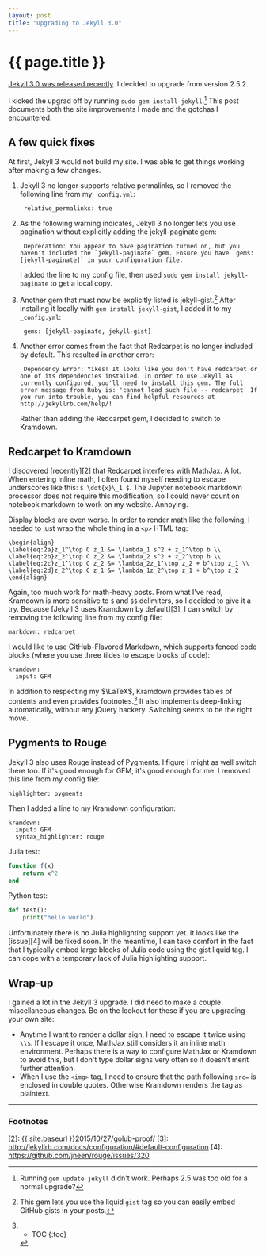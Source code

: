 ```yaml
---
layout: post
title: "Upgrading to Jekyll 3.0"
---
```


# {{ page.title }}
[Jekyll 3.0 was released recently][1]. I decided to upgrade from version 2.5.2.

I kicked the upgrad off by running `sudo gem install jekyll`.[^3] This post documents both the site improvements I made and the gotchas I encountered.

## A few quick fixes
At first, Jekyll 3 would not build my site. I was able to get things working after making a few changes.

1. Jekyll 3 no longer supports relative permalinks, so I removed the following line from my `_config.yml`:

        relative_permalinks: true

2. As the following warning indicates, Jekyll 3 no longer lets you use pagination without explicitly adding the jekyll-paginate gem:

        Deprecation: You appear to have pagination turned on, but you haven't included the `jekyll-paginate` gem. Ensure you have `gems: [jekyll-paginate]` in your configuration file.

    I added the line to my config file, then used `sudo gem install jekyll-paginate` to get a local copy.

3. Another gem that must now be explicitly listed is jekyll-gist.[^4] After installing it locally with `gem install jekyll-gist`, I added it to my `_config.yml`:

        gems: [jekyll-paginate, jekyll-gist]

4. Another error comes from the fact that Redcarpet is no longer included by default. This resulted in another error:

        Dependency Error: Yikes! It looks like you don't have redcarpet or one of its dependencies installed. In order to use Jekyll as currently configured, you'll need to install this gem. The full error message from Ruby is: 'cannot load such file -- redcarpet' If you run into trouble, you can find helpful resources at http://jekyllrb.com/help/!

    Rather than adding the Redcarpet gem, I decided to switch to Kramdown.

## Redcarpet to Kramdown
I discovered [recently][2] that Redcarpet interferes with MathJax. A lot. When entering inline math, I often found myself needing to escape underscores like this: `$ \dot{x}\_1 $`. The Jupyter notebook markdown processor does not require this modification, so I could never count on notebook markdown to work on my website. Annoying.

Display blocks are even worse. In order to render math like the following, I needed to just wrap the whole thing in a `<p>` HTML tag:

```
\begin{align}
\label{eq:2a}z_1^\top C z_1 &= \lambda_1 s^2 + z_1^\top b \\
\label{eq:2b}z_2^\top C z_2 &= \lambda_2 s^2 + z_2^\top b \\
\label{eq:2c}z_1^\top C z_2 &= \lambda_2z_1^\top z_2 + b^\top z_1 \\
\label{eq:2d}z_2^\top C z_1 &= \lambda_1z_2^\top z_1 + b^\top z_2 \end{align}
```
Again, too much work for math-heavy posts. From what I've read, Kramdown is more sensitive to `$` and `$$` delimiters, so I decided to give it a try. Because [Jekyll 3 uses Kramdown by default][3], I can switch by removing the following line from my config file:

```
markdown: redcarpet
```
I would like to use GitHub-Flavored Markdown, which supports fenced code blocks (where you use three tildes to escape blocks of code):

```
kramdown:
  input: GFM
```
In addition to respecting my $\LaTeX$, Kramdown provides tables of contents and even provides footnotes.[^2] It also implements deep-linking automatically, without any jQuery hackery. Switching seems to be the right move.

## Pygments to Rouge
Jekyll 3 also uses Rouge instead of Pygments. I figure I might as well switch there too. If it's good enough for GFM, it's good enough for me. I removed this line from my config file:

```
highlighter: pygments
```
Then I added a line to my Kramdown configuration:

```
kramdown:
  input: GFM
  syntax_highlighter: rouge
```
Julia test:

```julia
function f(x)
    return x^2
end
```
Python test:

```python
def test():
    print("hello world")
```
Unfortunately there is no Julia highlighting support yet. It looks like the [issue][4] will be fixed soon. In the meantime, I can take comfort in the fact that I typically embed large blocks of Julia code using the gist liquid tag. I can cope with a temporary lack of Julia highlighting support.

## Wrap-up
I gained a lot in the Jekyll 3 upgrade. I did need to make a couple miscellaneous changes. Be on the lookout for these if you are upgrading your own site:

* Anytime I want to render a dollar sign, I need to escape it twice using `\\$`. If I escape it once, MathJax still considers it an inline math environment. Perhaps there is a way to configure MathJax or Kramdown to avoid this, but I don't type dollar signs very often so it doesn't merit further attention.
* When I use the `<img>` tag, I need to ensure that the path following `src=` is enclosed in double quotes. Otherwise Kramdown renders the tag as plaintext.

___

### Footnotes
[^1]: Footnote test. Works nicely.
[^2]: * TOC
    {:toc}
[^3]: Running `gem update jekyll` didn't work. Perhaps 2.5 was too old for a normal upgrade?
[^4]: This gem lets you use the liquid `gist` tag so you can easily embed GitHub gists in your posts.

[1]: https://jekyllrb.com/news/2015/10/26/jekyll-3-0-released/
[2]: {{ site.baseurl }}2015/10/27/golub-proof/
[3]: http://jekyllrb.com/docs/configuration/#default-configuration
[4]: https://github.com/jneen/rouge/issues/320
